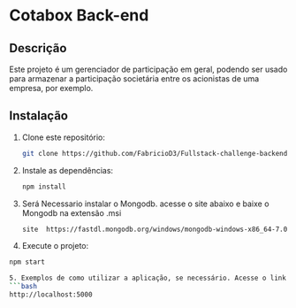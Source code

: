 # Cotabox Back-end

## Descrição
Este projeto é um gerenciador de participação em geral, podendo ser usado para armazenar a participação societária entre os acionistas de uma empresa, por exemplo.

## Instalação
1. Clone este repositório:
   ```bash
   git clone https://github.com/FabricioD3/Fullstack-challenge-backend.git

2. Instale as dependências:
   ```bash
   npm install

3. Será Necessario instalar o Mongodb. acesse o site abaixo e baixe o Mongodb na extensão .msi
   ```bash
   site  https://fastdl.mongodb.org/windows/mongodb-windows-x86_64-7.0.12-signed.msi

4.  Execute o projeto:
   ```bash
   npm start

5. Exemplos de como utilizar a aplicação, se necessário. Acesse o link abaixo.
   ```bash
   http://localhost:5000